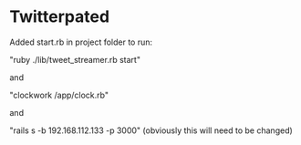 # Twitterpated

Added start.rb in project folder to run:

  "ruby ./lib/tweet_streamer.rb start"

  and

  "clockwork /app/clock.rb"

  and

  "rails s -b 192.168.112.133 -p 3000" (obviously this will need to be changed)
